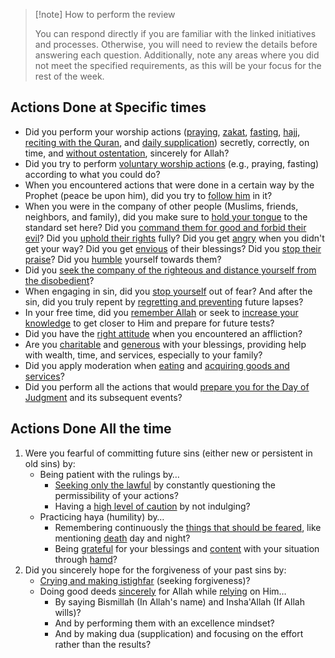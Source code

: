 > [!note] How to perform the review
> 
> 
> You can respond directly if you are familiar with the linked initiatives and processes. Otherwise, you will need to review the details before answering each question. Additionally, note any areas where you did not meet the specified requirements, as this will be your focus for the rest of the week.
> 


## Actions Done at Specific times

* Did you perform your worship actions ([praying](my-website/Initiatives/worship/Praying.md), [zakat](my-website/Initiatives/worship/Zakat%20and%20charity%20and%20selflessness.md), [fasting](my-website/Initiatives/worship/Fasting.md), [hajj](my-website/Initiatives/worship/Hajj.md), [reciting with the Quran](my-website/Initiatives/worship/Engaging%20with%20the%20quran.md), and [daily supplication](my-website/Processes/Say%20morning,%20evening%20and%20before%20sleeping%20supplications.md)) secretly, correctly, on time, and [without ostentation](my-website/Processes/Combat%20ostentation%20during%20worship.md), sincerely for Allah?
* Did you try to perform [voluntary worship actions](my-website/Processes/Level%20up%20worship.md) (e.g., praying, fasting) according to what you could do?
* When you encountered actions that were done in a certain way by the Prophet (peace be upon him), did you try to [follow him](my-website/Initiatives/worship/Following%20the%20sunnah.md) in it?
* When you were in the company of other people (Muslims, friends, neighbors, and family), did you make sure to [hold your tongue](my-website/Initiatives/bad%20traits/Loquaciousness.md) to the standard set here? Did you [command them for good and forbid their evil](my-website/Initiatives/worship/Commanding%20good%20and%20forbidding%20evil.md)? Did you [uphold their rights](my-website/Initiatives/worship/Upholding%20the%20right%20of%20muslims.md) fully? Did you get [angry](my-website/Initiatives/bad%20traits/Anger.md) when you didn't get your way? Did you get [envious](my-website/Initiatives/bad%20traits/Envy.md) of their blessings? Did you [stop their praise](my-website/Initiatives/bad%20traits/Love%20of%20status%20and%20ostentation.md)? Did you [humble](my-website/Initiatives/bad%20traits/Pride%20and%20self%20admiration%20and%20humility.md) yourself towards them?
* Did you [seek the company of the righteous and distance yourself from the disobedient](my-website/Processes/Hate%20the%20disobedient%20and%20love%20the%20obedient.md)?
* When engaging in sin, did you [stop yourself](my-website/Processes/Stop%20yourself%20during%20sin.md) out of fear? And after the sin, did you truly repent by [regretting and preventing](my-website/Processes/Regret%20and%20prevent%20after%20committing%20a%20sin.md) future lapses?
* In your free time, did you [remember Allah](my-website/Initiatives/worship/Remembrance%20of%20allah.md) or seek to [increase your knowledge](my-website/Processes/Build%20knowledge%20in%20free%20time.md) to get closer to Him and prepare for future tests?
* Did you have the [right attitude](my-website/Processes/Attitude%20in%20affliction.md) when you encountered an affliction?
* Are you [charitable](my-website/Initiatives/worship/Zakat%20and%20charity%20and%20selflessness.md) and [generous](my-website/Initiatives/bad%20traits/Stinginess.md) with your blessings, providing help with wealth, time, and services, especially to your family?
* Did you apply moderation when [eating](my-website/Initiatives/bad%20traits/Gluttony%20and%20lust.md) and [acquiring goods and services](my-website/Initiatives/good%20traits/Asceticism.md)?
* Did you perform all the actions that would [prepare you for the Day of Judgment](my-website/Initiatives/good%20traits/Remembering%20death.md) and its subsequent events?

## Actions Done All the time

1. Were you fearful of committing future sins (either new or persistent in old sins) by:
	* Being patient with the rulings by…
		* [Seeking only the lawful](my-website/Initiatives/worship/Seeking%20the%20lawful.md) by constantly questioning the permissibility of your actions?
		* Having a [high level of caution](my-website/Initiatives/worship/Seeking%20the%20lawful.md) by not indulging?
	* Practicing haya (humility) by…
		* Remembering continuously the [things that should be feared](my-website/Initiatives/good%20traits/Fear%20and%20hope.md), like mentioning [death](my-website/Initiatives/good%20traits/Remembering%20death.md) day and night?
		* Being [grateful](my-website/Initiatives/good%20traits/Gratitude.md) for your blessings and [content](my-website/Initiatives/good%20traits/Contentment%20with%20divine%20decree.md) with your situation through [hamd](my-website/Processes/Hamd%20and%20thanking%20allah.md)?
2. Did you sincerely hope for the forgiveness of your past sins by:
	* [Crying and making istighfar](my-website/Processes/Cry%20and%20fear%20misguidance.md) (seeking forgiveness)?
	* Doing good deeds [sincerely](my-website/Initiatives/good%20traits/Sincerity%20and%20truthfulness.md) for Allah while [relying](my-website/Initiatives/good%20traits/Reliance.md) on Him…
		* By saying Bismillah (In Allah's name) and Insha'Allah (If Allah wills)?
		* And by performing them with an excellence mindset?
		* And by making dua (supplication) and focusing on the effort rather than the results?
